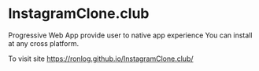 # InstagramClone.club
Progressive Web App provide user to native app experience 
You can install at any cross platform.

To visit site https://ronlog.github.io/InstagramClone.club/
